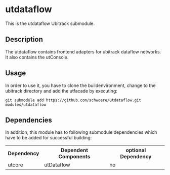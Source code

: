 utdataflow
==========
This is the utdataflow Ubitrack submodule.

Description
----------
The utdataflow contains frontend adapters for ubitrack dataflow networks. It also contains the utConsole.

Usage
-----
In order to use it, you have to clone the buildenvironment, change to the ubitrack directory and add the utfacade by executing:

    git submodule add https://github.com/schwoere/utdataflow.git modules/utdataflow


Dependencies
----------
In addition, this module has to following submodule dependencies which have to be added for successful building:

<table>
  <tr>
    <th>Dependency</th><th>Dependent Components</th><th>optional Dependency</th>
  </tr>
  <tr>
    <td>utcore</td><td>utDataflow</td><td>no</td>
  </tr>
</table>
